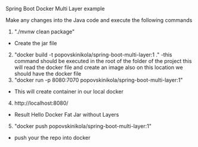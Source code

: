 Spring Boot Docker Multi Layer example

Make any changes into the Java code and execute the following commands

1. "./mvnw clean package"
- Create the jar file
2. "docker build -t popovskinikola/spring-boot-multi-layer:1 ."
-this command should be executed in the root of the folder of the project this will read the docker file and create an image
also on this location we should have the docker file
3. "docker run -p 8080:7070 popovskinikola/spring-boot-multi-layer:1"
- This will create container in our local docker
4. http://localhost:8080/
- Result Hello Docker Fat Jar without Layers
5. "docker push popovskinikola/spring-boot-multi-layer:1"
- push your the repo into docker
